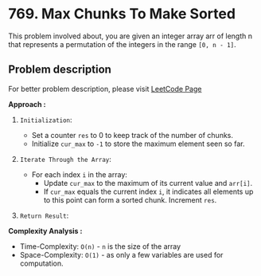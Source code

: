 # 769. Max Chunks To Make Sorted

This problem involved about, you are given an integer array arr of length n that represents a permutation of the integers in the range `[0, n - 1]`.

## Problem description

For better problem description, please visit [LeetCode Page](https://leetcode.com/problems/max-chunks-to-make-sorted/description)

**Approach :**<br/>

1. `Initialization`:

    - Set a counter `res` to 0 to keep track of the number of chunks.
    - Initialize `cur_max` to `-1` to store the maximum element seen so far.

2. `Iterate Through the Array`:

    - For each index `i` in the array:
        - Update `cur_max` to the maximum of its current value and `arr[i]`.
        - If `cur_max` equals the current index `i`, it indicates all elements up to this point can form a sorted chunk. Increment `res`.

3. `Return Result`:

**Complexity Analysis :**<br/>

-   Time-Complexity: `O(n)` - `n` is the size of the array
-   Space-Complexity: `O(1)` - as only a few variables are used for computation.
